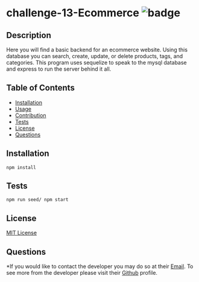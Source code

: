 # challenge-13-Ecommerce ![badge](https://img.shields.io/badge/license-MIT-green)

## Description 
  Here you will find a basic backend for an ecommerce website. Using this database you can search, create, update, or delete products, tags, and categories. This program uses sequelize to speak to the mysql database and express to run the server behind it all. 

## Table of Contents

* [Installation](#installation)
* [Usage](#usage)
* [Contribution](#contribution)
* [Tests](#tests)
* [License](#license)
* [Questions](#questions)



## Installation

    npm install
  
  





## Tests

    npm run seed/ npm start
  
  

## License
  [MIT License](https://spdx.org/licenses/MIT.html)





## Questions

  *If you would like to contact the developer you may do so at their [Email](mailto:ryobia36@gmail.com).
  To see more from the developer please visit their [Github](https://github.com/Ryobia) profile.
